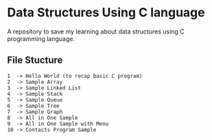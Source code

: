 # Data Structures Using C language

A repository to save my learning about data structures using C programming language.

## File Stucture

    1  -> Hello World (to recap basic C program)
    2  -> Sample Array
    3  -> Sample Linked List
    4  -> Sample Stack
    5  -> Sample Queue
    6  -> Sample Tree
    7  -> Sample Graph
    8  -> All in One Sample
    9  -> All in One Sample with Menu
    10 -> Contacts Program Sample
